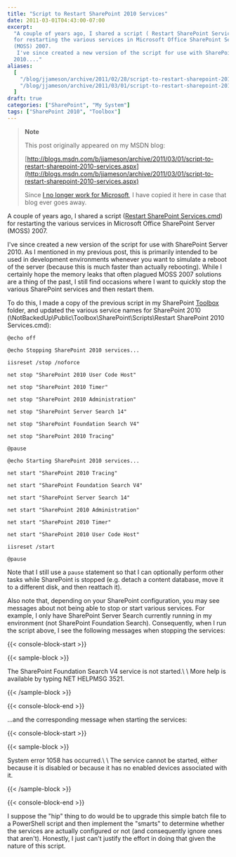 ```yaml
---
title: "Script to Restart SharePoint 2010 Services"
date: 2011-03-01T04:43:00-07:00
excerpt:
  "A couple of years ago, I shared a script ( Restart SharePoint Services.cmd )
  for restarting the various services in Microsoft Office SharePoint Server
  (MOSS) 2007. 
   I've since created a new version of the script for use with SharePoint Server
  2010...."
aliases:
  [
    "/blog/jjameson/archive/2011/02/28/script-to-restart-sharepoint-2010-services.aspx",
    "/blog/jjameson/archive/2011/03/01/script-to-restart-sharepoint-2010-services.aspx",
  ]
draft: true
categories: ["SharePoint", "My System"]
tags: ["SharePoint 2010", "Toolbox"]
---
```


> **Note**
>
> This post originally appeared on my MSDN blog:
>
> [http://blogs.msdn.com/b/jjameson/archive/2011/03/01/script-to-restart-sharepoint-2010-services.aspx](http://blogs.msdn.com/b/jjameson/archive/2011/03/01/script-to-restart-sharepoint-2010-services.aspx)
>
> Since
> [I no longer work for Microsoft](/blog/jjameson/2011/09/02/last-day-with-microsoft),
> I have copied it here in case that blog ever goes away.

A couple of years ago, I shared a script
([Restart SharePoint Services.cmd](/blog/jjameson/2009/03/26/script-to-restart-sharepoint-services))
for restarting the various services in Microsoft Office SharePoint Server (MOSS)
2007.

I've since created a new version of the script for use with SharePoint Server
2010. As I mentioned in my previous post, this is primarily intended to be used
in development environments whenever you want to simulate a reboot of the server
(because this is much faster than actually rebooting). While I certainly hope
the memory leaks that often plagued MOSS 2007 solutions are a thing of the past,
I still find occasions where I want to quickly stop the various SharePoint
services and then restart them.

To do this, I made a copy of the previous script in my SharePoint
[Toolbox](/blog/jjameson/2007/03/22/backedup-and-notbackedup) folder, and
updated the various service names for SharePoint 2010
(\NotBackedUp\Public\Toolbox\SharePoint\Scripts\Restart SharePoint 2010
Services.cmd):

```
@echo off

@echo Stopping SharePoint 2010 services...

iisreset /stop /noforce

net stop "SharePoint 2010 User Code Host"

net stop "SharePoint 2010 Timer"

net stop "SharePoint 2010 Administration"

net stop "SharePoint Server Search 14"

net stop "SharePoint Foundation Search V4"

net stop "SharePoint 2010 Tracing"

@pause

@echo Starting SharePoint 2010 services...

net start "SharePoint 2010 Tracing"

net start "SharePoint Foundation Search V4"

net start "SharePoint Server Search 14"

net start "SharePoint 2010 Administration"

net start "SharePoint 2010 Timer"

net start "SharePoint 2010 User Code Host"

iisreset /start

@pause
```

Note that I still use a `pause` statement so that I can optionally perform other
tasks while SharePoint is stopped (e.g. detach a content database, move it to a
different disk, and then reattach it).

Also note that, depending on your SharePoint configuration, you may see messages
about not being able to stop or start various services. For example, I only have
SharePoint Server Search currently running in my environment (not SharePoint
Foundation Search). Consequently, when I run the script above, I see the
following messages when stopping the services:

{{< console-block-start >}}

{{< sample-block >}}

The SharePoint Foundation Search V4 service is not started.\ \ More help is
available by typing NET HELPMSG 3521.

{{< /sample-block >}}

{{< console-block-end >}}

...and the corresponding message when starting the services:

{{< console-block-start >}}

{{< sample-block >}}

System error 1058 has occurred.\ \ The service cannot be started, either because
it is disabled or because it has no enabled devices associated with it.

{{< /sample-block >}}

{{< console-block-end >}}

I suppose the "hip" thing to do would be to upgrade this simple batch file to a
PowerShell script and then implement the "smarts" to determine whether the
services are actually configured or not (and consequently ignore ones that
aren't). Honestly, I just can't justify the effort in doing that given the
nature of this script.
